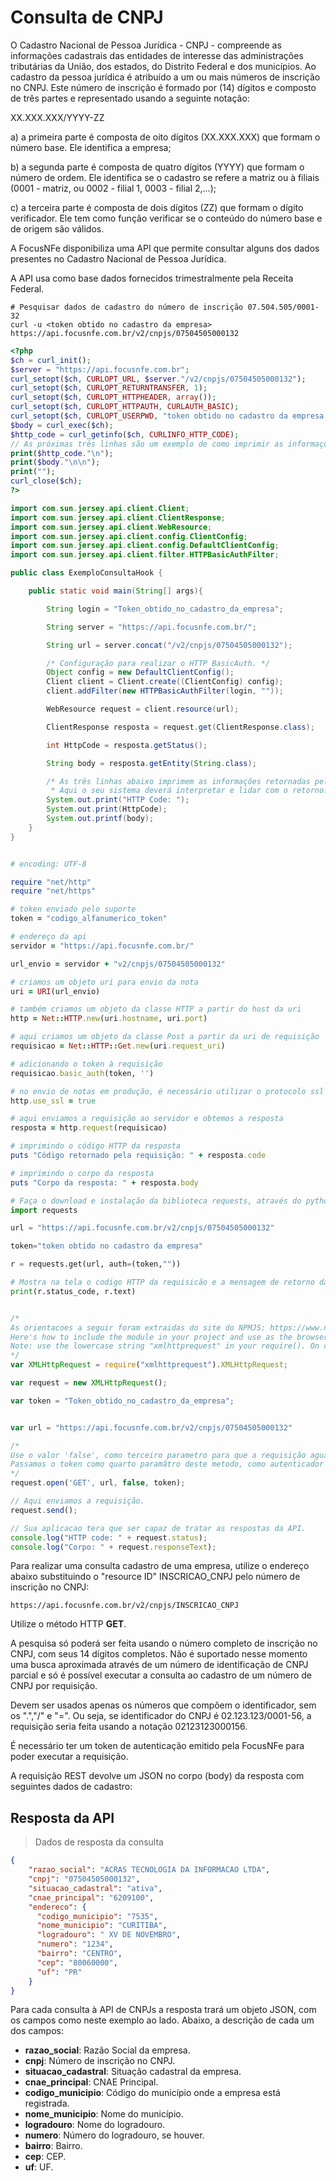 # Consulta de CNPJ

O Cadastro Nacional de Pessoa Jurídica - CNPJ - compreende as informações cadastrais das entidades de interesse das administrações tributárias da União, dos estados, do Distrito Federal e dos municípios. Ao cadastro da pessoa jurídica é atribuído a um ou mais números de inscrição no CNPJ. Este número de inscrição é formado por (14) dígitos e composto de três partes e representado usando a seguinte notação:

XX.XXX.XXX/YYYY-ZZ

a) a primeira parte é composta de oito dígitos (XX.XXX.XXX) que formam o número base. Ele identifica a empresa;

b) a segunda parte é composta de quatro dígitos (YYYY) que formam o número de ordem. Ele identifica se o cadastro se refere a matriz ou à filiais (0001 - matriz, ou 0002 - filial 1, 0003 - filial 2,...);

c) a terceira parte é composta de dois dígitos (ZZ) que formam o dígito verificador. Ele tem como função verificar se o conteúdo do número base e de origem são válidos.  


A FocusNFe disponibiliza uma API que permite consultar alguns dos dados presentes no Cadastro Nacional de Pessoa Jurídica.

A API usa como base dados fornecidos trimestralmente pela Receita Federal.

```shell
# Pesquisar dados de cadastro do número de inscrição 07.504.505/0001-32
curl -u <token obtido no cadastro da empresa> https://api.focusnfe.com.br/v2/cnpjs/07504505000132
```

```php
<?php
$ch = curl_init();
$server = "https://api.focusnfe.com.br";
curl_setopt($ch, CURLOPT_URL, $server."/v2/cnpjs/07504505000132");
curl_setopt($ch, CURLOPT_RETURNTRANSFER, 1);
curl_setopt($ch, CURLOPT_HTTPHEADER, array());
curl_setopt($ch, CURLOPT_HTTPAUTH, CURLAUTH_BASIC);
curl_setopt($ch, CURLOPT_USERPWD, "token obtido no cadastro da empresa:");
$body = curl_exec($ch);
$http_code = curl_getinfo($ch, CURLINFO_HTTP_CODE);
// As próximas três linhas são um exemplo de como imprimir as informações de retorno da API.
print($http_code."\n");
print($body."\n\n");
print("");
curl_close($ch);
?>
```

```java
import com.sun.jersey.api.client.Client;
import com.sun.jersey.api.client.ClientResponse;
import com.sun.jersey.api.client.WebResource;
import com.sun.jersey.api.client.config.ClientConfig;
import com.sun.jersey.api.client.config.DefaultClientConfig;
import com.sun.jersey.api.client.filter.HTTPBasicAuthFilter;

public class ExemploConsultaHook {

    public static void main(String[] args){

        String login = "Token_obtido_no_cadastro_da_empresa";

        String server = "https://api.focusnfe.com.br/";

        String url = server.concat("/v2/cnpjs/07504505000132");

        /* Configuração para realizar o HTTP BasicAuth. */
        Object config = new DefaultClientConfig();
        Client client = Client.create((ClientConfig) config);
        client.addFilter(new HTTPBasicAuthFilter(login, ""));

        WebResource request = client.resource(url);

        ClientResponse resposta = request.get(ClientResponse.class);

        int HttpCode = resposta.getStatus();

        String body = resposta.getEntity(String.class);

        /* As três linhas abaixo imprimem as informações retornadas pela API.
         * Aqui o seu sistema deverá interpretar e lidar com o retorno. */
        System.out.print("HTTP Code: ");
        System.out.print(HttpCode);
        System.out.printf(body);
    }
}
```

```ruby

# encoding: UTF-8

require "net/http"
require "net/https"

# token enviado pelo suporte
token = "codigo_alfanumerico_token"

# endereço da api
servidor = "https://api.focusnfe.com.br/"

url_envio = servidor + "v2/cnpjs/07504505000132"

# criamos um objeto uri para envio da nota
uri = URI(url_envio)

# também criamos um objeto da classe HTTP a partir do host da uri
http = Net::HTTP.new(uri.hostname, uri.port)

# aqui criamos um objeto da classe Post a partir da uri de requisição
requisicao = Net::HTTP::Get.new(uri.request_uri)

# adicionando o token à requisição
requisicao.basic_auth(token, '')

# no envio de notas em produção, é necessário utilizar o protocolo ssl
http.use_ssl = true

# aqui enviamos a requisição ao servidor e obtemos a resposta
resposta = http.request(requisicao)

# imprimindo o código HTTP da resposta
puts "Código retornado pela requisição: " + resposta.code

# imprimindo o corpo da resposta
puts "Corpo da resposta: " + resposta.body

```

```python
# Faça o download e instalação da biblioteca requests, através do python-pip.
import requests

url = "https://api.focusnfe.com.br/v2/cnpjs/07504505000132"

token="token obtido no cadastro da empresa"

r = requests.get(url, auth=(token,""))

# Mostra na tela o codigo HTTP da requisicão e a mensagem de retorno da API
print(r.status_code, r.text)

```

```javascript

/*
As orientacoes a seguir foram extraidas do site do NPMJS: https://www.npmjs.com/package/xmlhttprequest
Here's how to include the module in your project and use as the browser-based XHR object.
Note: use the lowercase string "xmlhttprequest" in your require(). On case-sensitive systems (eg Linux) using uppercase letters won't work.
*/
var XMLHttpRequest = require("xmlhttprequest").XMLHttpRequest;

var request = new XMLHttpRequest();

var token = "Token_obtido_no_cadastro_da_empresa";


var url = "https://api.focusnfe.com.br/v2/cnpjs/07504505000132"

/*
Use o valor 'false', como terceiro parametro para que a requisição aguarde a resposta da API
Passamos o token como quarto paramâtro deste metodo, como autenticador do HTTP Basic Authentication.
*/
request.open('GET', url, false, token);

// Aqui enviamos a requisição.
request.send();

// Sua aplicacao tera que ser capaz de tratar as respostas da API.
console.log("HTTP code: " + request.status);
console.log("Corpo: " + request.responseText);

```

Para realizar uma consulta cadastro de uma empresa, utilize o endereço abaixo substituindo o "resource ID" INSCRICAO_CNPJ pelo número de inscrição no CNPJ:

`https://api.focusnfe.com.br/v2/cnpjs/INSCRICAO_CNPJ`

Utilize o método HTTP **GET**.

A pesquisa só poderá ser feita usando o número completo de inscrição no CNPJ, com seus 14 dígitos completos. Não é suportado nesse momento uma busca aproximada através de um número de identificação de CNPJ parcial e só é possível executar a consulta ao cadastro de um número de CNPJ por requisição.

Devem ser usados apenas os números que compõem o identificador, sem os ".","/" e "=". Ou seja, se identificador do CNPJ é 02.123.123/0001-56, a requisição seria feita usando a notação 02123123000156.

É necessário ter um token de autenticação emitido pela FocusNFe para poder executar a requisição.

A requisição REST devolve um JSON no corpo (body) da resposta com seguintes dados de cadastro:

## Resposta da API

> Dados de resposta da consulta

```json
{
    "razao_social": "ACRAS TECNOLOGIA DA INFORMACAO LTDA",
    "cnpj": "07504505000132",
    "situacao_cadastral": "ativa",
    "cnae_principal": "6209100",
    "endereco": {
      "codigo_municipio": "7535",
      "nome_municipio": "CURITIBA",
      "logradouro": " XV DE NOVEMBRO",
      "numero": "1234",
      "bairro": "CENTRO",
      "cep": "80060000",
      "uf": "PR"
    }
}
```

Para cada consulta à API de CNPJs a resposta trará um objeto JSON, com os campos como neste exemplo ao lado. Abaixo, a descrição de cada um dos campos:

 * **razao_social**: Razão Social da empresa.
 * **cnpj**: Número de inscrição no CNPJ.
 * **situacao_cadastral**: Situação cadastral da empresa.
 * **cnae_principal**: CNAE Principal.
  * **codigo_municipio**: Código do município onde a empresa está registrada.
  * **nome_municipio**: Nome do município.
  * **logradouro**: Nome do logradouro.
  * **numero**: Número do logradouro, se houver.
  * **bairro**: Bairro.
  * **cep**: CEP.
  * **uf**: UF.
